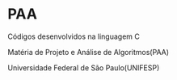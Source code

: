 # PAA

Códigos desenvolvidos na linguagem C 

Matéria de Projeto e Análise de Algoritmos(PAA)

Universidade Federal de São Paulo(UNIFESP)
